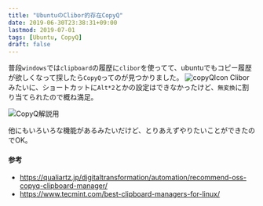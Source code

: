 ```yaml
---
title: "UbuntuのClibor的存在CopyQ"
date: 2019-06-30T23:38:31+09:00
lastmod: 2019-07-01
tags: [Ubuntu, CopyQ]
draft: false
---
```


普段`windows`では`clipboard`の履歴に`clibor`を使ってて、ubuntuでもコピー履歴が欲しくなって探したら`CopyQ`ってのが見つかりました。
![copyQIcon](/copyQ/copyq-icon.png)
Cliborみたいに、ショートカットに`Alt*2`とかの設定はできなかったけど、`無変換`に割り当てられたので概ね満足。

![CopyQ解説用](/copyQ/copyq-setting-point.png)

他にもいろいろな機能があるみたいだけど、とりあえずやりたいことができたのでOK。

#### 参考
- https://qualiartz.jp/digitaltransformation/automation/recommend-oss-copyq-clipboard-manager/
- https://www.tecmint.com/best-clipboard-managers-for-linux/